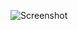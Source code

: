 ![Screenshot](https://raw.githubusercontent.com/Cryakl/Ultimate-RAT-Collection/refs/heads/main/AlusinusRat/Alusinus%20RAT%20v0.1/Screenshot.png)
